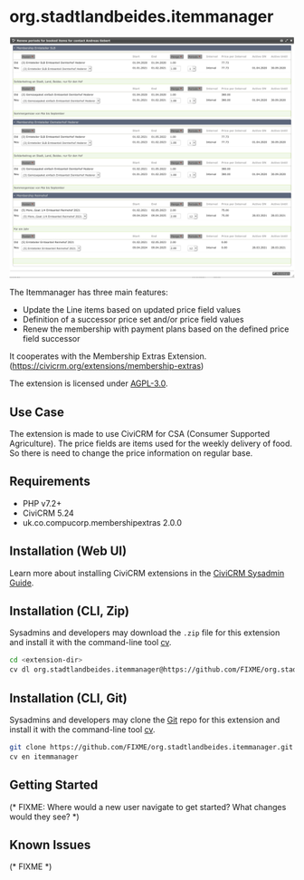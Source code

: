 # org.stadtlandbeides.itemmanager

![Screenshot](/images/renew.png)

The Itemmanager has three main features:
* Update the Line items based on updated price field values
* Definition of a successor price set and/or price field values
* Renew the membership with payment plans based on the defined price field successor

It cooperates with the Membership Extras Extension. (https://civicrm.org/extensions/membership-extras)

The extension is licensed under [AGPL-3.0](LICENSE.txt).

## Use Case
The extension is made to use CiviCRM for CSA (Consumer Supported Agriculture).
The price fields are items used for the weekly delivery of food. 
So there is need to change the price information on regular base.

## Requirements

* PHP v7.2+
* CiviCRM 5.24
* uk.co.compucorp.membershipextras 2.0.0

## Installation (Web UI)

Learn more about installing CiviCRM extensions in the [CiviCRM Sysadmin Guide](https://docs.civicrm.org/sysadmin/en/latest/customize/extensions/).

## Installation (CLI, Zip)

Sysadmins and developers may download the `.zip` file for this extension and
install it with the command-line tool [cv](https://github.com/civicrm/cv).

```bash
cd <extension-dir>
cv dl org.stadtlandbeides.itemmanager@https://github.com/FIXME/org.stadtlandbeides.itemmanager/archive/master.zip
```

## Installation (CLI, Git)

Sysadmins and developers may clone the [Git](https://en.wikipedia.org/wiki/Git) repo for this extension and
install it with the command-line tool [cv](https://github.com/civicrm/cv).

```bash
git clone https://github.com/FIXME/org.stadtlandbeides.itemmanager.git
cv en itemmanager
```

## Getting Started

(* FIXME: Where would a new user navigate to get started? What changes would they see? *)

## Known Issues

(* FIXME *)
